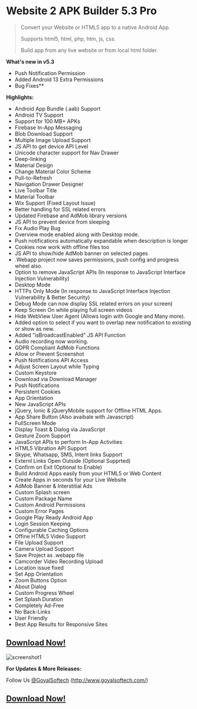# **Website 2 APK Builder 5.3 Pro**

> Convert your Website or HTML5 app to a native Android App.
> 
> Supports html5, html, php, htm, js, css.
> 
> Build app from any live website or from local html folder.

**What's new in v5.3**
- Push Notification Permission
- Added Android 13 Extra Permissions
- Bug Fixes**

 **Highlights:**
- Android App Bundle (.aab) Support
- Android TV Support
- Support for 100 MB+ APKs
- Firebase In-App Messaging
- Blob Download Support
- Multiple Image Upload Support
- JS API to get device API Level
- Unicode character support for Nav Drawer
- Deep-linking
- Material Design
- Change Material Color Scheme
- Pull-to-Refresh
- Navigation Drawer Designer
- Live Toolbar Title
- Material Toolbar
- Wix Support (Fixed Layout Issue)
- Better handling for SSL related errors
- Updated Firebase and AdMob library versions
- JS API to prevent device from sleeping
- Fix Audio Play Bug
- Overview mode enabled along with Desktop mode.
- Push notifications automatically expandable when description is longer
- Cookies now work with offline files too
- JS API to show/hide AdMob banner on selected pages
- .Webapp project now saves permissions, push config and progress wheel also.
- Option to remove JavaScript APIs (In response to JavaScript Interface Injection Vulnerability)
- Desktop Mode
- HTTPs Only Mode (In response to JavaScript Interface Injection Vulnerability & Better Security)
- Debug Mode can now display SSL related errors on your screen)
- Keep Screen On while playing full screen videos
- Hide WebView User Agent (Allows login with Google and Many more).
- Added option to select if you want to overlap new notification to existing or show as new.
- Added "isBroadcastEnabled" JS API Function
- Audio recording now working.  
- GDPR Compliant AdMob Functions
- Allow or Prevent Screenshot
- Push Notifications API Access
- Adjust Screen Layout while Typing
- Custom Keystore
- Download via Download Manager
- Push Notifications
- Persistent Cookies
- App Orientation
- New JavaScript APIs 
- jQuery, Ionic & jQueryMobile support for Offline HTML Apps.
- App Share Button (Also avaibale with Javascript)
- FullScreen Mode
- Display Toast & Dialog via JavaScript
- Gesture Zoom Support
- JavaScript APIs to perform In-App Activities
- HTML5 Vibration API Support
- Skype, Whatsapp, SMS, Intent links Support
- Externl Links Open Outside (Optional Supprted)
- Confirm on Exit (Optional to Enable)
- Build Android Apps easily from your HTML5 or Web Content
- Create Apps in seconds for your Live Website
- AdMob Banner & Interstitial Ads
- Custom Splash screen
- Custom Package Name
- Custom Android Permissions
- Custom Error Pages
- Google Play Ready Android App
- Login Session Keeping
- Configurable Caching Options
- Offine HTML5 Video Support
- File Upload Support
- Camera Upload Support
- Save Project as .webapp file
- Camcorder Video Recording Upload
- Location issue fixed
- Set App Orientation
- Zoom Buttons Option
- About Dialog
- Custom Progress Wheel
- Set Splash Duration
- Completely Ad-Free
- No Back-Links
- User Friendly
- Best App Results for Responsive Sites

## **[Download Now!](https://websitetoapk.com/download.html)**

![screenshot1](http://websitetoapk.com/images/screenshots/v5.3_1.png)

**For Updates & More Releases:**

Follow Us [@GoyalSoftech](https://github.com/goyalsoftech/)
(http://www.goyalsoftech.com/)

## **[Download Now!](https://websitetoapk.com/download.html)**

